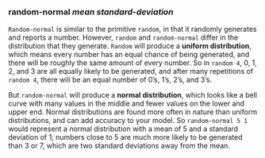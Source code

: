 ### **random-normal** *mean* *standard-deviation*
`Random-normal` is similar to the primitive `random`, in that it randomly generates and reports a number. However, `random` and `random-normal` differ in the distribution that they generate. `Random` will produce a **uniform distribution**, which means every number has an equal chance of being generated, and there will be roughly the same amount of every number. So in `random 4`, 0, 1, 2, and 3 are all equally likely to be generated, and after many repetitions of `random 4`, there will be an equal number of 0’s, 1’s, 2’s, and 3’s. 

But `random-normal` will produce a **normal distribution**, which looks like a bell curve with many values in the middle and fewer values on the lower and upper end. Normal distributions are found more often in nature than uniform distributions, and can add accuracy to your model. So `random-normal 5 1` would represent a normal distribution with a mean of 5 and a standard deviation of 1; numbers close to 5 are much more likely to be generated than 3 or 7, which are two standard deviations away from the mean. 
